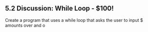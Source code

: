 ## 5.2 Discussion: While Loop - $100!

Create a program that uses a while loop that asks the user to input $ amounts over and o
